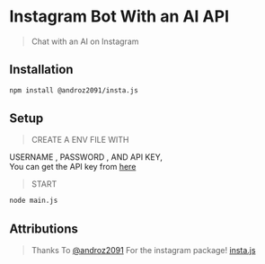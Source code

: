 # Instagram Bot With an AI API
> Chat with an AI on Instagram


## Installation

```sh
npm install @androz2091/insta.js
```

## Setup
> CREATE A ENV FILE WITH 

USERNAME , PASSWORD , AND API KEY,  
You can get the API key from [here](https://api.monkedev.com)

>START 
```sh
node main.js
```

## Attributions
> Thanks To [@androz2091](https://github.com/Androz2091) For the instagram package! [insta.js](https://github.com/Androz2091/insta.js)
